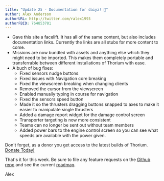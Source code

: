 ```yaml
---
title: "Update 25 - Documentation for daiyz! 📑"
author: Alex Anderson
authorURL: http://twitter.com/ralex1993
authorFBID: 764853781
---
```


- Gave this site a facelift. It has all of the same content, but also includes documentation links. Currently the links are all stubs for more content to come.
- Missions are now bundled with assets and anything else which they might need to be imported. This makes them completely portable and transferrable between different installations of Thorium with ease.
- A buch of bug fixes:
  - Fixed sensors nudge buttons
  - Fixed issues with Navigation core breaking
  - Fixed the viewscreen breaking when changing clients
  - Removed the cursor from the viewscreen
  - Enabled manually typing in course for navigation
  - Fixed the sensors speed button
  - Made it so the thrusters dragging buttons snapped to axes to make it easier to manipulate single thrusters
  - Added a damage report widget for the damage control screen
  - Transporter targeting is now more consistent
  - Teams can no longer be sent out without team members
  - Added power bars to the engine control screen so you can see what speeds are available with the power given.

Don't forget, as a donor you get access to the latest builds of Thorium. [Donate Today!](/en/donate)

That's it for this week. Be sure to file any feature requests on the [Github repo](https://github.com/Thorium-Sim/thorium/issues) and see the current [roadmap](https://github.com/Thorium-Sim/thorium/projects/2).

Alex
